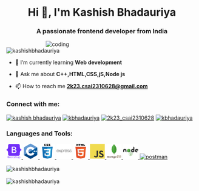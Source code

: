
<h1 align="center">Hi 👋, I'm Kashish Bhadauriya</h1>
<h3 align="center">A passionate frontend developer from India</h3>
<img align="right" alt="coding" width="400" src="https://cdn.dribbble.com/userupload/30832962/file/original-199091f9b19f067153ecd518321a3898.gif" alt="">


<p align="left"> <img src="https://komarev.com/ghpvc/?username=kashishbhadauriya&label=Profile%20views&color=0e75b6&style=flat" alt="kashishbhadauriya" /> </p>

- 🌱 I’m currently learning **Web development**

- 💬 Ask me about **C++,HTML,CSS,jS,Node js**

- 📫 How to reach me **2k23.csai2310628@gmail.com**

<h3 align="left">Connect with me:</h3>
<p align="left">
<a href="https://linkedin.com/in/kashish bhadauriya" target="blank"><img align="center" src="https://raw.githubusercontent.com/rahuldkjain/github-profile-readme-generator/master/src/images/icons/Social/linked-in-alt.svg" alt="kashish bhadauriya" height="30" width="40" /></a>
<a href="https://www.codechef.com/users/kbhadauriya" target="blank"><img align="center" src="https://cdn.jsdelivr.net/npm/simple-icons@3.1.0/icons/codechef.svg" alt="kbhadauriya" height="30" width="40" /></a>
<a href="https://www.hackerrank.com/2k23_csai2310628" target="blank"><img align="center" src="https://raw.githubusercontent.com/rahuldkjain/github-profile-readme-generator/master/src/images/icons/Social/hackerrank.svg" alt="2k23_csai2310628" height="30" width="40" /></a>
<a href="https://www.leetcode.com/kbhadauriya" target="blank"><img align="center" src="https://raw.githubusercontent.com/rahuldkjain/github-profile-readme-generator/master/src/images/icons/Social/leet-code.svg" alt="kbhadauriya" height="30" width="40" /></a>
</p>

<h3 align="left">Languages and Tools:</h3>
<p align="left"> <a href="https://getbootstrap.com" target="_blank" rel="noreferrer"> <img src="https://raw.githubusercontent.com/devicons/devicon/master/icons/bootstrap/bootstrap-plain-wordmark.svg" alt="bootstrap" width="40" height="40"/> </a> <a href="https://www.w3schools.com/cpp/" target="_blank" rel="noreferrer"> <img src="https://raw.githubusercontent.com/devicons/devicon/master/icons/cplusplus/cplusplus-original.svg" alt="cplusplus" width="40" height="40"/> </a> <a href="https://www.w3schools.com/css/" target="_blank" rel="noreferrer"> <img src="https://raw.githubusercontent.com/devicons/devicon/master/icons/css3/css3-original-wordmark.svg" alt="css3" width="40" height="40"/> </a> <a href="https://expressjs.com" target="_blank" rel="noreferrer"> <img src="https://raw.githubusercontent.com/devicons/devicon/master/icons/express/express-original-wordmark.svg" alt="express" width="40" height="40"/> </a> <a href="https://www.w3.org/html/" target="_blank" rel="noreferrer"> <img src="https://raw.githubusercontent.com/devicons/devicon/master/icons/html5/html5-original-wordmark.svg" alt="html5" width="40" height="40"/> </a> <a href="https://developer.mozilla.org/en-US/docs/Web/JavaScript" target="_blank" rel="noreferrer"> <img src="https://raw.githubusercontent.com/devicons/devicon/master/icons/javascript/javascript-original.svg" alt="javascript" width="40" height="40"/> </a> <a href="https://www.mongodb.com/" target="_blank" rel="noreferrer"> <img src="https://raw.githubusercontent.com/devicons/devicon/master/icons/mongodb/mongodb-original-wordmark.svg" alt="mongodb" width="40" height="40"/> </a> <a href="https://nodejs.org" target="_blank" rel="noreferrer"> <img src="https://raw.githubusercontent.com/devicons/devicon/master/icons/nodejs/nodejs-original-wordmark.svg" alt="nodejs" width="40" height="40"/> </a> <a href="https://postman.com" target="_blank" rel="noreferrer"> <img src="https://www.vectorlogo.zone/logos/getpostman/getpostman-icon.svg" alt="postman" width="40" height="40"/> </a> </p>

<p><img align="center" src="https://github-readme-stats.vercel.app/api/top-langs?username=kashishbhadauriya&show_icons=true&locale=en&layout=compact" alt="kashishbhadauriya" /></p>

<p><img align="center" src="https://github-readme-streak-stats.herokuapp.com/?user=kashishbhadauriya&" alt="kashishbhadauriya" /></p>
